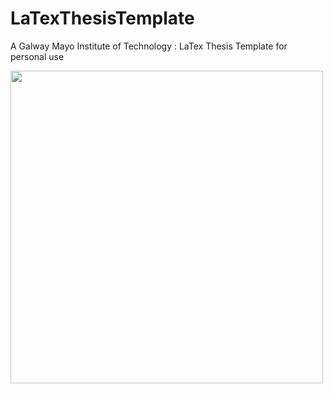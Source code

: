 # LaTexThesisTemplate
A  Galway Mayo Institute of Technology : LaTex Thesis Template for personal use




  <a href="https://github.com/OmalleyTomas98/LaTexThesisTemplate">
    <img src="graphTheoryImages/CoverPhoto.png" alt="" width="500" height="500">
  </a>
  
